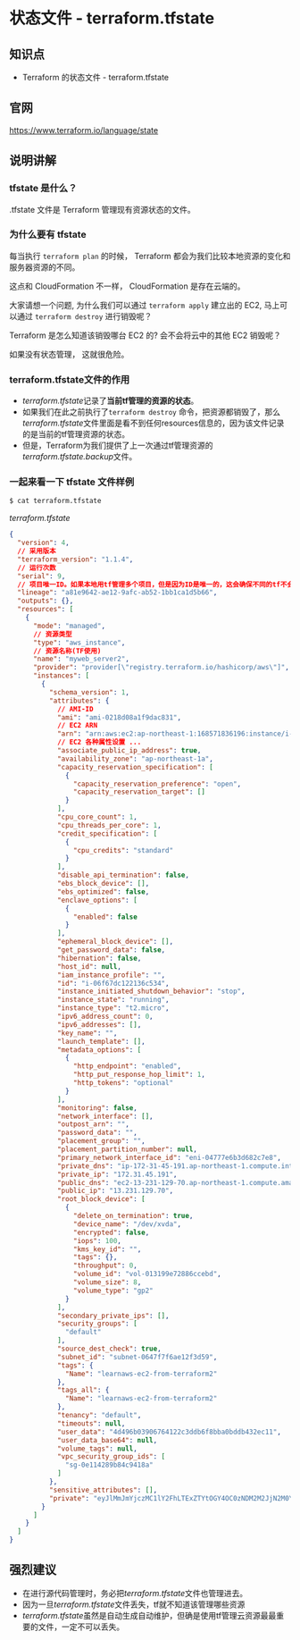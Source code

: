 状态文件 - terraform.tfstate
===========================

## 知识点

* Terraform 的状态文件 - terraform.tfstate

## 官网

https://www.terraform.io/language/state

## 说明讲解

### tfstate 是什么？

.tfstate 文件是 Terraform 管理现有资源状态的文件。

### 为什么要有 tfstate

每当执行 `terraform plan` 的时候， Terraform 都会为我们比较本地资源的变化和服务器资源的不同。

这点和 CloudFormation 不一样， CloudFormation 是存在云端的。

大家请想一个问题, 为什么我们可以通过 `terraform apply` 建立出的 EC2, 马上可以通过 `terraform destroy` 进行销毁呢？ 

Terraform 是怎么知道该销毁哪台 EC2 的? 会不会将云中的其他 EC2 销毁呢？ 

如果没有状态管理， 这就很危险。

### terraform.tfstate文件的作用

* *terraform.tfstate*记录了**当前tf管理的资源的状态**。
* 如果我们在此之前执行了`terraform destroy` 命令，把资源都销毁了，那么*terraform.tfstate*文件里面是看不到任何resources信息的，因为该文件记录的是当前的tf管理资源的状态。
* 但是，Terraform为我们提供了上一次通过tf管理资源的*terraform.tfstate.backup*文件。

### 一起来看一下 tfstate 文件样例

```bash
$ cat terraform.tfstate
```

*terraform.tfstate*

```json
{
  "version": 4,
  // 采用版本
  "terraform_version": "1.1.4",
  // 运行次数
  "serial": 9,
  // 项目唯一ID。如果本地用tf管理多个项目，但是因为ID是唯一的，这会确保不同的tf不会影响到云端的同一个资源
  "lineage": "a81e9642-ae12-9afc-ab52-1bb1ca1d5b66",
  "outputs": {},
  "resources": [
    {
      "mode": "managed",
      // 资源类型
      "type": "aws_instance",
      // 资源名称(TF使用)
      "name": "myweb_server2",
      "provider": "provider[\"registry.terraform.io/hashicorp/aws\"]",
      "instances": [
        {
          "schema_version": 1,
          "attributes": {
            // AMI-ID
            "ami": "ami-0218d08a1f9dac831",
            // EC2 ARN
            "arn": "arn:aws:ec2:ap-northeast-1:168571836196:instance/i-06f67dc122136c534",
            // EC2 各种属性设置 ...
            "associate_public_ip_address": true,
            "availability_zone": "ap-northeast-1a",
            "capacity_reservation_specification": [
              {
                "capacity_reservation_preference": "open",
                "capacity_reservation_target": []
              }
            ],
            "cpu_core_count": 1,
            "cpu_threads_per_core": 1,
            "credit_specification": [
              {
                "cpu_credits": "standard"
              }
            ],
            "disable_api_termination": false,
            "ebs_block_device": [],
            "ebs_optimized": false,
            "enclave_options": [
              {
                "enabled": false
              }
            ],
            "ephemeral_block_device": [],
            "get_password_data": false,
            "hibernation": false,
            "host_id": null,
            "iam_instance_profile": "",
            "id": "i-06f67dc122136c534",
            "instance_initiated_shutdown_behavior": "stop",
            "instance_state": "running",
            "instance_type": "t2.micro",
            "ipv6_address_count": 0,
            "ipv6_addresses": [],
            "key_name": "",
            "launch_template": [],
            "metadata_options": [
              {
                "http_endpoint": "enabled",
                "http_put_response_hop_limit": 1,
                "http_tokens": "optional"
              }
            ],
            "monitoring": false,
            "network_interface": [],
            "outpost_arn": "",
            "password_data": "",
            "placement_group": "",
            "placement_partition_number": null,
            "primary_network_interface_id": "eni-04777e6b3d682c7e8",
            "private_dns": "ip-172-31-45-191.ap-northeast-1.compute.internal",
            "private_ip": "172.31.45.191",
            "public_dns": "ec2-13-231-129-70.ap-northeast-1.compute.amazonaws.com",
            "public_ip": "13.231.129.70",
            "root_block_device": [
              {
                "delete_on_termination": true,
                "device_name": "/dev/xvda",
                "encrypted": false,
                "iops": 100,
                "kms_key_id": "",
                "tags": {},
                "throughput": 0,
                "volume_id": "vol-013199e72886ccebd",
                "volume_size": 8,
                "volume_type": "gp2"
              }
            ],
            "secondary_private_ips": [],
            "security_groups": [
              "default"
            ],
            "source_dest_check": true,
            "subnet_id": "subnet-0647f7f6ae12f3d59",
            "tags": {
              "Name": "learnaws-ec2-from-terraform2"
            },
            "tags_all": {
              "Name": "learnaws-ec2-from-terraform2"
            },
            "tenancy": "default",
            "timeouts": null,
            "user_data": "4d496b03906764122c3ddb6f8bba0bddb432ec11",
            "user_data_base64": null,
            "volume_tags": null,
            "vpc_security_group_ids": [
              "sg-0e114289b84c9418a"
            ]
          },
          "sensitive_attributes": [],
          "private": "eyJlMmJmYjczMC1lY2FhLTExZTYtOGY4OC0zNDM2M2JjN2M0YzAiOnsiY3JlYXRlIjo2MDAwMDAwMDAwMDAsImRlbGV0ZSI6MTIwMDAwMDAwMDAwMCwidXBkYXRlIjo2MDAwMDAwMDAwMDB9LCJzY2hlbWFfdmVyc2lvbiI6IjEifQ=="
        }
      ]
    }
  ]
}
```

## 强烈建议

* 在进行源代码管理时，务必把*terraform.tfstate*文件也管理进去。
* 因为一旦*terraform.tfstate*文件丢失，tf就不知道该管理哪些资源
* *terraform.tfstate*虽然是自动生成自动维护，但确是使用tf管理云资源最最重要的文件，一定不可以丢失。